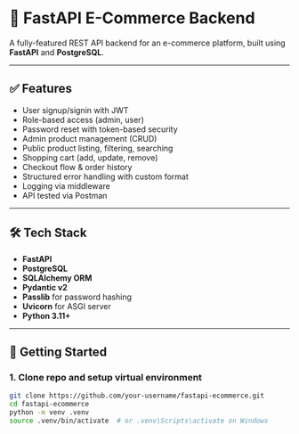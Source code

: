 # 🛒 FastAPI E-Commerce Backend

A fully-featured REST API backend for an e-commerce platform, built using **FastAPI** and **PostgreSQL**.

---

## ✅ Features

- User signup/signin with JWT
- Role-based access (admin, user)
- Password reset with token-based security
- Admin product management (CRUD)
- Public product listing, filtering, searching
- Shopping cart (add, update, remove)
- Checkout flow & order history
- Structured error handling with custom format
- Logging via middleware
- API tested via Postman

---

## 🛠 Tech Stack

- **FastAPI**
- **PostgreSQL**
- **SQLAlchemy ORM**
- **Pydantic v2**
- **Passlib** for password hashing
- **Uvicorn** for ASGI server
- **Python 3.11+**

---

## 🚀 Getting Started

### 1. Clone repo and setup virtual environment

```bash
git clone https://github.com/your-username/fastapi-ecommerce.git
cd fastapi-ecommerce
python -m venv .venv
source .venv/bin/activate  # or .venv\Scripts\activate on Windows
